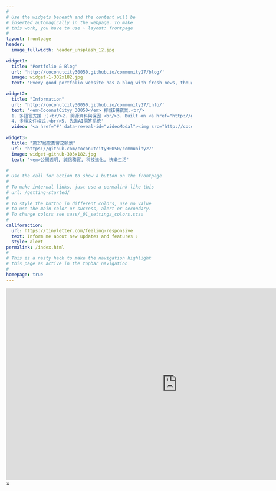 ```yaml
---
#
# Use the widgets beneath and the content will be
# inserted automagically in the webpage. To make
# this work, you have to use › layout: frontpage
#
layout: frontpage
header:
  image_fullwidth: header_unsplash_12.jpg
  
widget1:
  title: "Portfolio & Blog"
  url: 'http://coconutcity30050.github.io/community27/blog/'
  image: widget-1-302x182.jpg
  text: 'Every good portfolio website has a blog with fresh news, thoughts and develop&shy;ments of your activities. <em>Feeling Responsive</em> offers you a fully functional blog with an archive page to give readers a quick overview of all your posts.'
  
widget2:
  title: "Information"
  url: 'http://coconutcity30050.github.io/community27/info/'
  text: '<em>CoconutCityy 30050</em> 椰城E棟夜景.<br/>
  1. 多語言支援 :)<br/>2. 開源資料與保固 <br/>3. Built on <a href="http://github.com/coconutcity30050">椰城社區簡介</a>.<br/>
  4. 多種文件格式.<br/>5. 先進AI問答系統'
  video: '<a href="#" data-reveal-id="videoModal"><img src="http://coconutcity30050.github.io/community27/images/coconutcity30050-nightview-459x258.png" width="302" height="182" alt=""/></a>'
  
widget3:
  title: "第27屆管委會之願景"
  url: 'https://github.com/coconutcity30050/community27'
  image: widget-github-303x182.jpg
  text: '<em>公開透明, 誠信務實, 科技進化, 快樂生活'
  
#
# Use the call for action to show a button on the frontpage
#
# To make internal links, just use a permalink like this
# url: /getting-started/
#
# To style the button in different colors, use no value
# to use the main color or success, alert or secondary.
# To change colors see sass/_01_settings_colors.scss
#
callforaction:
  url: https://tinyletter.com/feeling-responsive
  text: Inform me about new updates and features ›
  style: alert
permalink: /index.html
#
# This is a nasty hack to make the navigation highlight
# this page as active in the topbar navigation
#
homepage: true
---
```


<div id="videoModal" class="reveal-modal large" data-reveal="">
  <div class="flex-video widescreen vimeo" style="display: block;">
    <iframe width="925" height="520" src="https://www.youtube.com/embed/Z7l5DZwq85g" title="椰城之夜 (feat. 新竹椰城社區~E棟頂樓)" frameborder="0" allow="accelerometer; autoplay; clipboard-write; encrypted-media; gyroscope; picture-in-picture; web-share" referrerpolicy="strict-origin-when-cross-origin" allowfullscreen></iframe>
  </div>
  <a class="close-reveal-modal">&#215;</a>
</div>
